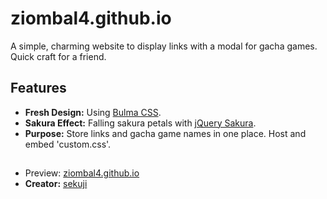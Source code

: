 # ziombal4.github.io

A simple, charming website to display links with a modal for gacha games.\
Quick craft for a friend.

## Features

- **Fresh Design:** Using [Bulma CSS](https://github.com/jgthms/bulma).
- **Sakura Effect:** Falling sakura petals with [jQuery Sakura](https://github.com/nayleen/jQuery-Sakura).
- **Purpose:** Store links and gacha game names in one place. Host and embed 'custom.css'.

## 

- Preview: [ziombal4.github.io](ziombal4.github.io)
- **Creator:** [sekuji](https://github.com/sekuji)
